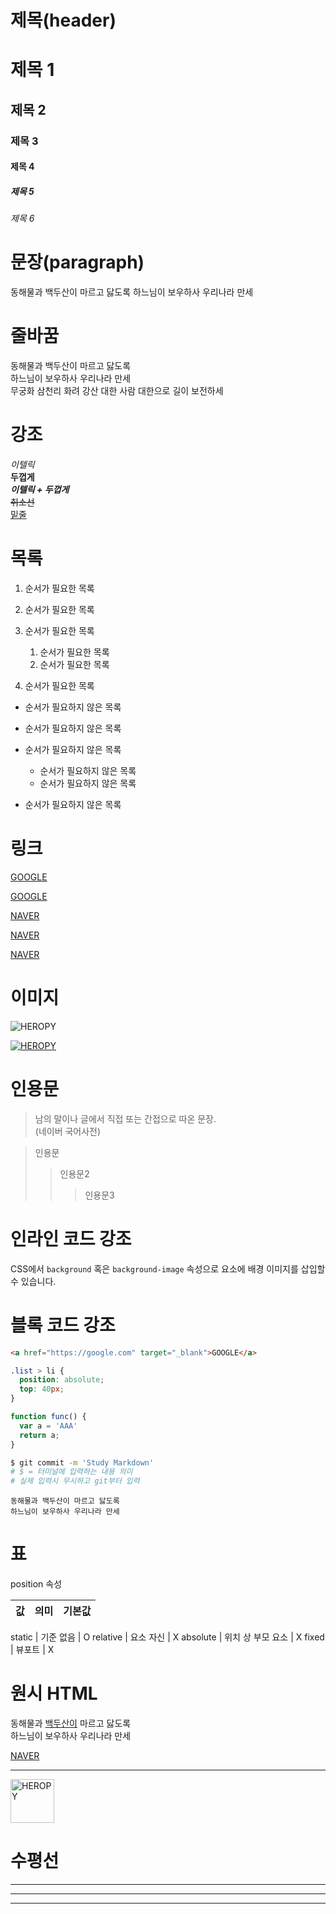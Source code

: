 # 제목(header)

# 제목 1
## 제목 2
### 제목 3
#### 제목 4
##### 제목 5
###### 제목 6
<!-- #의 개수로 중요도 지정 -->

# 문장(paragraph)

동해물과 백두산이 마르고 닳도록
하느님이 보우하사 우리나라 만세

# 줄바꿈

<!-- 띄어쓰고 싶은 부분 커서올리고 띄어쓰기 두번 or <br/>태그 사용 -->

동해물과 백두산이 마르고 닳도록  
하느님이 보우하사 우리나라 만세  
무궁화 삼천리 화려 강산
대한 사람 대한으로 길이 보전하세

# 강조

_이텔릭_  
**두껍게**  
**_이텔릭 + 두껍게_**  
~~취소선~~  
<u>밑줄</u>

# 목록

1. 순서가 필요한 목록
1. 순서가 필요한 목록
1. 순서가 필요한 목록  
    1. 순서가 필요한 목록
    1. 순서가 필요한 목록
    <!-- 들여쓰기 2번 -->

1. 순서가 필요한 목록

- 순서가 필요하지 않은 목록
- 순서가 필요하지 않은 목록
- 순서가 필요하지 않은 목록
    - 순서가 필요하지 않은 목록
    - 순서가 필요하지 않은 목록

- 순서가 필요하지 않은 목록

# 링크
<!-- html 문법 -->
<a href="https://google.com">GOOGLE</a>

<!-- 마크다운 문법 -->
[GOOGLE](https://google.com)

<!-- html 문법 -->
<a href="https://naver.com" title="NAVER로 이동!">NAVER</a>

<!-- 마크다운 문법 -->
[NAVER](https://naver.com "NAVER로 이동!")

<!-- html 문법 -->
<a href="https://naver.com" title="NAVER로 이동!" target="_blank">NAVER</a>

# 이미지

<!-- ! 붙이면 이미지
     ! 안붙이면 링크 -->
![HEROPY](https://heropy.blog/css/images/logo.png)

<!-- 이미지를 누르면 링크로 이동 -->
[![HEROPY](https://heropy.blog/css/images/logo.png)](https://heropy.blog/)

# 인용문

> 남의 말이나 글에서 직접 또는 간접으로 따온 문장.  
> (네이버 국어사전)

> 인용문
>> 인용문2
>>> 인용문3

# 인라인 코드 강조

CSS에서 `background` 혹은
`background-image` 속성으로 요소에 배경 이미지를 삽입할 수 있습니다.
<!-- 문장 드래그하고 `누르면 앞뒤 한방에 완성 -->

# 블록 코드 강조

```html
<a href="https://google.com" target="_blank">GOOGLE</a>
```

```css
.list > li {
  position: absolute;
  top: 40px;
}
```

```javascript
function func() {
  var a = 'AAA'
  return a;
}
```

``` bash
$ git commit -m 'Study Markdown'
# $ = 터미널에 입력하는 내용 의미
# 실제 입력시 무시하고 git부터 입력
```

```plaintext
동해물과 백두산이 마르고 닳도록
하느님이 보우하사 우리나라 만세
```

# 표

position 속성

값 | 의미 | 기본값
--|:--:|--:
<!-- 머리부분 몸통부분 -->
static | 기준 없음 | O
relative | 요소 자신 | X
absolute | 위치 상 부모 요소 | X
fixed | 뷰포트 | X

# 원시 HTML

동해물과 <span style="text-decoration: underline;">백두산이</span> 마르고 닳도록<br/>
하느님이 보우하사 우리나라 만세

<a href="https://naver.com" title="NAVER로 이동!" target="_blank">NAVER</a>

---

<img width="70" src="https://heropy.blog/css/images/logo.png" alt="HEROPY">

# 수평선

---

***

___